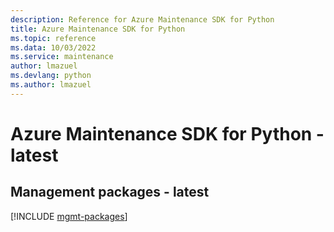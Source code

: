 ```yaml
---
description: Reference for Azure Maintenance SDK for Python
title: Azure Maintenance SDK for Python
ms.topic: reference
ms.data: 10/03/2022
ms.service: maintenance
author: lmazuel
ms.devlang: python
ms.author: lmazuel
---
```

# Azure Maintenance SDK for Python - latest

## Management packages - latest
[!INCLUDE [mgmt-packages](maintenance-mgmt-index.md)]